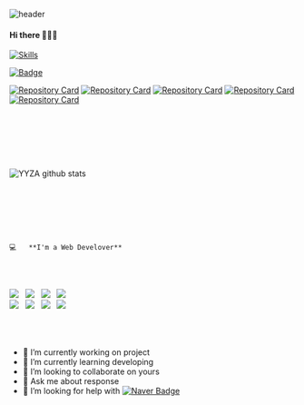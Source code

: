 ![header](https://capsule-render.vercel.app/api?type=waving&color=auto&height=200&section=header&text=%20&fontSize=90)
#### Hi there 👋👩‍💻




[![Skills](https://widget.realdeveloper.pro/api/top?stack=javascript,react,redux)](https://github.com/YYZA)




[![Badge](https://widget.realdeveloper.pro/api/badge?title=Skills&badges=JavaScript,Firebase,React,CSS,Redux,RESTAPI,axios,redux-thunk)](https://github.com/YYZA)

[![Repository Card](https://widget.realdeveloper.pro/api/card?user=YYZA&repo=Kim-portfolio)](https://github.com/YYZA/Kim-portfolio.git)
[![Repository Card](https://widget.realdeveloper.pro/api/card?user=YYZA&repo=sparta-miniproject)](https://github.com/YYZA/sparta-miniproject.git)
[![Repository Card](https://widget.realdeveloper.pro/api/card?user=YYZA&repo=sout-FrontEnd)](https://github.com/YYZA/sout-FrontEnd.git)
[![Repository Card](https://widget.realdeveloper.pro/api/card?user=YYZA&repo=OAO_VoiceProject)](https://github.com/YYZA/OAO_VoiceProject.git)
[![Repository Card](https://widget.realdeveloper.pro/api/card?user=YYZA&repo=toonivie_git)](https://github.com/YYZA/toonivie_git)


<br>
<br>
<br>
<br>
<br>


![YYZA github stats](https://github-readme-stats.vercel.app/api?username=YYZA&show_icons=true&theme=highcontrast)

<br>
<br>
<br>
<br>
<br>


<pre><code>💻   **I'm a Web Develover**        </code></pre>

</br>
<p align="left">
</br>
<img src="https://img.shields.io/badge/React-007396?style=flat-square&logo=React&logoColor=white"/></a> &nbsp
<img src="https://img.shields.io/badge/Redux-0095D5?style=flat-square&logo=Redux&logoColor=white"/></a> &nbsp
<img src="https://img.shields.io/badge/axios-777BB4?style=flat-square&logo=axios&logoColor=white"/></a> &nbsp 
<img src="https://img.shields.io/badge/JavaScript-F7DF1E?style=flat-square&logo=JavaScript&logoColor=white"/></a> &nbsp


</br>
<img src="https://img.shields.io/badge/Node.js-339933?style=flat-square&logo=Node.js&logoColor=white"/></a> &nbsp
<img src="https://img.shields.io/badge/Firebase-4479A1?style=flat-square&logo=Firebase&logoColor=#FFCA28"/></a> &nbsp 
<img src="https://img.shields.io/badge/HTML5-E34F26?style=flat-square&logo=HTML5&logoColor=white"/></a> &nbsp 
<img src="https://img.shields.io/badge/CSS3-1572B6?style=flat-square&logo=CSS3&logoColor=white"/></a> &nbsp  </br>

<br>
<br>
<br>

- 🔭 I’m currently working on project
- 🌱 I’m currently learning developing
- 👯 I’m looking to collaborate on yours
- 💬 Ask me about response
- 🤔 I’m looking for help with [![Naver Badge](https://img.shields.io/badge/Naver-d14836?style=flat-square&logo=Naver&logoColor=white&link=mailto:sacoraa@naver.com)](mailto:sacoraa@naver.com)






<!--![Top Langs](https://github-readme-stats.vercel.app/api/top-langs/?username=janghyunmin&show_icons=true&theme=highcontrast&hide=python&layout=compact) -->

